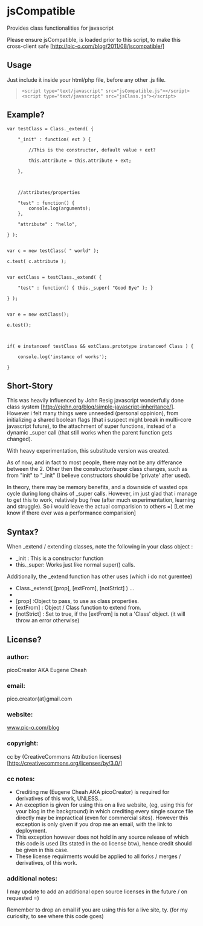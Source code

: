 jsCompatible
============
Provides class functionalities for javascript



Please ensure jsCompatible, is loaded prior to this script, to make this cross-client safe 
[http://pic-o.com/blog/2011/08/jscompatible/]

Usage
-----
Just include it inside your html/php file, before any other .js file.

> `<script type="text/javascript" src="jsCompatible.js"></script>`
> `<script type="text/javascript" src="jsClass.js"></script>`

Example?
--------

	var testClass = Class._extend( {
		
		"_init" : function( ext ) { 

			//This is the constructor, default value + ext?
			
			this.attribute = this.attribute + ext; 
		
		},
		
		 
		
		//attributes/properties
		
		"test" : function() { 
			console.log(arguments); 
		},
		
		"attribute" : "hello",
	
	} );
	

	var c = new testClass( " world" );
	
	c.test( c.attribute );
	

	var extClass = testClass._extend( {
		
		"test" : function() { this._super( "Good Bye" ); }
	
	} );
	

	var e = new extClass();
	
	e.test();
	
	

	if( e instanceof testClass && extClass.prototype instanceof Class ) {
		
		console.log('instance of works');
	
	}

Short-Story
-----------
This was heavily influenced by John Resig javascript wonderfully done class system [http://ejohn.org/blog/simple-javascript-inheritance/]. However i felt many things were unneeded (personal oppinion), from initializing a shared boolean flags (that i suspect might break in multi-core javascript future), to the attachment of super functions, instead of a dynamic _super call (that still works when the parent function gets changed).

With heavy experimentation, this substitude version was created.

As of now, and in fact to most people, there may not be any differance between the 2. Other then the constructor/super class changes, such as from "init" to "_init" (I believe constructors should be 'private' after used).

In theory, there may be memory benefits, and a downside of wasted ops cycle during long chains of _super calls. However, im just glad that i manage to get this to work, relatively bug free (after much experimentation, learning and struggle). So i would leave the actual comparision to others =) [Let me know if there ever was a performance comparision]

Syntax?
-------
When _extend / extending classes, note the following in your class object :

+ _init : 	This is a constructor function
+ this._super:	Works just like normal super() calls.

Additionally, the _extend function has other uses (which i do not gurentee)

+ Class._extend( [prop], [extFrom], [notStrict] ) ...
+ 
+ [prop] :Object to pass, to use as class properties.
+ [extFrom] :	Object / Class function to extend from.
+ [notStrict] :	Set to true, if the [extFrom] is not a 'Class' object. (it will throw an error otherwise)

License?
--------
### author:		
picoCreator AKA Eugene Cheah
### email:
pico.creator{at}gmail.com
### website:		
www.pic-o.com/blog
### copyright:	
cc by (CreativeCommons Attribution licenses)
[http://creativecommons.org/licenses/by/3.0/]
### cc notes:
+ Crediting me (Eugene Cheah AKA picoCreator) is required for derivatives of this work, UNLESS...
+ An exception is given for using this on a live website, (eg, using this for your blog in the background) 
in which crediting every single source file directly may be impractical (even for commercial sites). 
However this exception is only given if you drop me an email, with the link to deployment.
+ This exception however does not hold in any source release of which this code is used (Its stated in the cc license btw), hence credit should be given in this case.
+ These license requirments would be applied to all forks / merges / derivatives, of this work.

### additional notes:
I may update to add an additional open source licenses in the future / on requested =)

Remember to drop an email if you are using this for a live site, ty. (for my curiosity, to see where this code goes)